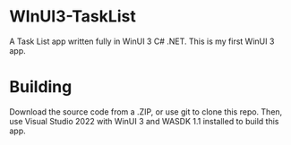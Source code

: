 # WInUI3-TaskList
A Task List app written fully in WinUI 3 C# .NET. This is my first WinUI 3 app.

# Building
Download the source code from a .ZIP, or use git to clone this repo. Then, use Visual Studio 2022 with WinUI 3 and WASDK 1.1 installed to build this app.
